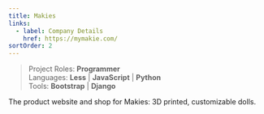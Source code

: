 ```yaml
---
title: Makies
links:
  - label: Company Details
    href: https://mymakie.com/
sortOrder: 2
---
```


> Project Roles: **Programmer**\
> Languages: **Less** | **JavaScript** | **Python**\
> Tools: **Bootstrap** | **Django**

The product website and shop for Makies: 3D printed, customizable dolls.

